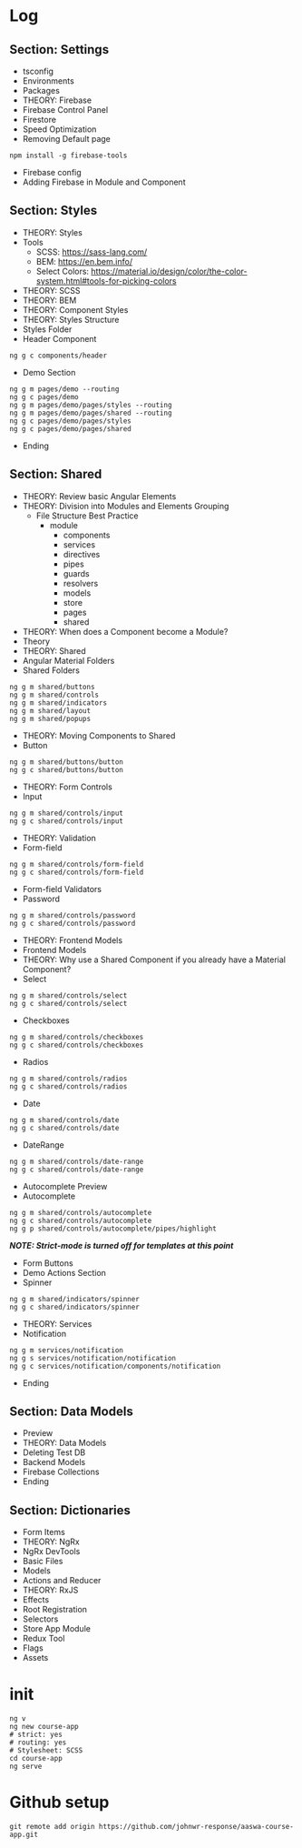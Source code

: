 # Log
## Section: Settings
- tsconfig
- Environments
- Packages
- THEORY: Firebase
- Firebase Control Panel
- Firestore
- Speed Optimization
- Removing Default page
```
npm install -g firebase-tools
```
- Firebase config
- Adding Firebase in Module and Component

## Section: Styles
- THEORY: Styles
- Tools
  - SCSS: https://sass-lang.com/
  - BEM: https://en.bem.info/
  - Select Colors: https://material.io/design/color/the-color-system.html#tools-for-picking-colors
- THEORY: SCSS
- THEORY: BEM
- THEORY: Component Styles
- THEORY: Styles Structure
- Styles Folder
- Header Component
```
ng g c components/header
```
- Demo Section
```
ng g m pages/demo --routing
ng g c pages/demo
ng g m pages/demo/pages/styles --routing
ng g m pages/demo/pages/shared --routing
ng g c pages/demo/pages/styles
ng g c pages/demo/pages/shared
```
- Ending

## Section: Shared
- THEORY: Review basic Angular Elements
- THEORY: Division into Modules and Elements Grouping
  - File Structure Best Practice
    - module
      - components
      - services
      - directives
      - pipes
      - guards
      - resolvers
      - models
      - store
      - pages
      - shared
- THEORY: When does a Component become a Module?
- Theory
- THEORY: Shared
- Angular Material Folders
- Shared Folders
```
ng g m shared/buttons
ng g m shared/controls
ng g m shared/indicators
ng g m shared/layout
ng g m shared/popups
```
- THEORY: Moving Components to Shared
- Button
```
ng g m shared/buttons/button
ng g c shared/buttons/button
```
- THEORY: Form Controls
- Input
```
ng g m shared/controls/input
ng g c shared/controls/input
```
- THEORY: Validation
- Form-field
```
ng g m shared/controls/form-field
ng g c shared/controls/form-field
```
- Form-field Validators
- Password
```
ng g m shared/controls/password
ng g c shared/controls/password
```
- THEORY: Frontend Models
- Frontend Models
- THEORY: Why use a Shared Component if you already have a Material Component?
- Select
```
ng g m shared/controls/select
ng g c shared/controls/select
```
- Checkboxes
```
ng g m shared/controls/checkboxes
ng g c shared/controls/checkboxes
```
- Radios
```
ng g m shared/controls/radios
ng g c shared/controls/radios
```
- Date
```
ng g m shared/controls/date
ng g c shared/controls/date
```
- DateRange
```
ng g m shared/controls/date-range
ng g c shared/controls/date-range
```
- Autocomplete Preview
- Autocomplete
```
ng g m shared/controls/autocomplete
ng g c shared/controls/autocomplete
ng g p shared/controls/autocomplete/pipes/highlight
```
_**NOTE: Strict-mode is turned off for templates at this point**_
- Form Buttons
- Demo Actions Section
- Spinner
```
ng g m shared/indicators/spinner
ng g c shared/indicators/spinner
```
- THEORY: Services
- Notification
```
ng g m services/notification
ng g s services/notification/notification
ng g c services/notification/components/notification
```
- Ending

## Section: Data Models
- Preview
- THEORY: Data Models
- Deleting Test DB
- Backend Models
- Firebase Collections
- Ending

## Section: Dictionaries
- Form Items
- THEORY: NgRx
- NgRx DevTools
- Basic Files
- Models
- Actions and Reducer
- THEORY: RxJS
- Effects
- Root Registration
- Selectors
- Store App Module
- Redux Tool
- Flags
- Assets


# init
```
ng v
ng new course-app
# strict: yes
# routing: yes
# Stylesheet: SCSS
cd course-app
ng serve
```

# Github setup
```
git remote add origin https://github.com/johnwr-response/aaswa-course-app.git
```
